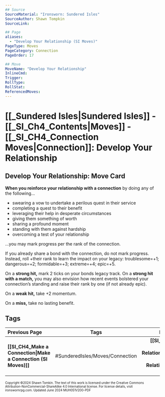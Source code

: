 ```yaml
---
## Source
SourceMaterial: "Ironsworn: Sundered Isles"
SourceAuthor: Shawn Tompkin
SourceLink: 

## Page
aliases: 
  - "Develop Your Relationship (SI Moves)"
PageType: Moves
PageCategory: Connection
PageOrder: 17

## Move
MoveName: "Develop Your Relationship"
InlineCmd: 
Trigger: 
RollType: 
RollStat: 
ReferencedMoves:
---
```

# [[_Sundered Isles|Sundered Isles]] - [[_SI_Ch4_Contents|Moves]] - [[_SI_CH4_Connection Moves|Connection]]: Develop Your Relationship
## Develop Your Relationship: Move Card
**When you reinforce your relationship with a connection** by doing any of the following…
- swearing a vow to undertake a perilous quest in their service
- completing a quest to their benefit
- leveraging their help in desperate circumstances
- giving them something of worth
- sharing a profound moment
- standing with them against hardship
- overcoming a test of your relationship

…you may mark progress per the rank of the connection.

If you already share a bond with the connection, do not mark progress. Instead, roll +their rank to learn the impact on your legacy: troublesome=+1; dangerous=+2; formidable=+3; extreme=+4; epic=+5. 

On a **strong hit,** mark 2 ticks on your bonds legacy track. On a **strong hit with a match,** you may also envision how recent events bolstered your connection’s standing and raise their rank by one (if not already epic).

On a **weak hit,** take +2 momentum.

On a **miss,** take no lasting benefit.

## Tags

| Previous Page | Tags | Next Page |
| :--- | :---: | ---: |
| **[[SI_CH4_Make a Connection\|Make a Connection (SI Moves)]]** | #SunderedIsles/Moves/Connection | **[[SI_CH4_Test Your Relationship\|Test Your Relationship (SI Moves)]]** |

<font size=-2>Copyright ©2024 Shawn Tomkin. The text of this work is licensed under the Creative Commons Attribution-NonCommercial-ShareAlike 4.0 International license. For license details, visit ironswornrpg.com. Updated June 2024 MUH051V200-PDF</font>
